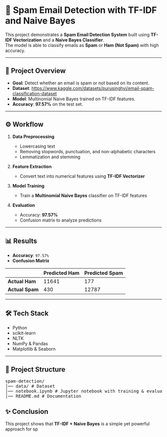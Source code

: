 # 📧 Spam Email Detection with TF-IDF and Naive Bayes  

This project demonstrates a **Spam Email Detection System** built using **TF-IDF Vectorization** and a **Naive Bayes Classifier**.  
The model is able to classify emails as **Spam** or **Ham (Not Spam)** with high accuracy.  

---

## 🚀 Project Overview  
- **Goal**: Detect whether an email is spam or not based on its content.  
- **Dataset**: https://www.kaggle.com/datasets/purusinghvi/email-spam-classification-dataset   
- **Model**: Multinomial Naive Bayes trained on TF-IDF features.  
- **Accuracy**: **97.57%** on the test set.  

---

## ⚙️ Workflow  
1. **Data Preprocessing**  
   - Lowercasing text  
   - Removing stopwords, punctuation, and non-alphabetic characters  
   - Lemmatization and stemming  

2. **Feature Extraction**  
   - Convert text into numerical features using **TF-IDF Vectorizer**  

3. **Model Training**  
   - Train a **Multinomial Naive Bayes** classifier on TF-IDF features  

4. **Evaluation**  
   - Accuracy: **97.57%**  
   - Confusion matrix to analyze predictions  

---

## 📊 Results  

- **Accuracy**: `97.57%`  
- **Confusion Matrix**  

|            | Predicted Ham | Predicted Spam |
|------------|---------------|----------------|
| **Actual Ham**  | 11641        | 177             |
| **Actual Spam** | 430          | 12787           |

---

## 🛠️ Tech Stack  
- Python  
- scikit-learn  
- NLTK  
- NumPy & Pandas  
- Matplotlib & Seaborn  

---

## 📂 Project Structure  
<pre>spam-detection/
│── data/ # Dataset
│── notebook.ipynb # Jupyter notebook with training & evaluation
│── README.md # Documentation</pre>

## ✨ Conclusion  
This project shows that **TF-IDF + Naive Bayes** is a simple yet powerful approach for sp
